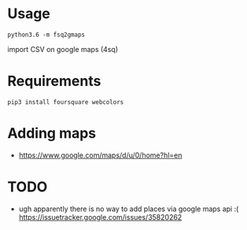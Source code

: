 # Usage
```python3.6 -m fsq2gmaps```

import CSV on google maps (4sq)

# Requirements
```pip3 install foursquare webcolors```

# Adding maps
* https://www.google.com/maps/d/u/0/home?hl=en

# TODO
* ugh apparently there is no way to add places via google maps api :( https://issuetracker.google.com/issues/35820262
